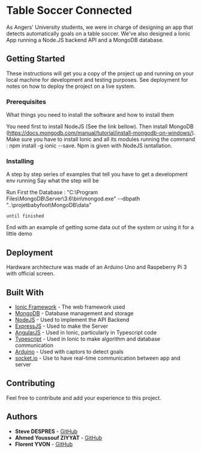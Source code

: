 # Table Soccer Connected

As Angers' University students, we were in charge of designing an app that detects automatically goals on a table soccer. We've also designed a Ionic App running a Node.JS backend API and a MongoDB database.

## Getting Started

These instructions will get you a copy of the project up and running on your local machine for development and testing purposes. See deployment for notes on how to deploy the project on a live system.

### Prerequisites

What things you need to install the software and how to install them

You need first to install NodeJS (See the link bellow). Then install MongoDB (https://docs.mongodb.com/manual/tutorial/install-mongodb-on-windows/). Make sure you have to install Ionic and all its modules running the command : npm install -g ionic --save. Npm is given with NodeJS isntallation. 

### Installing

A step by step series of examples that tell you have to get a development env running
Say what the step will be

Run First the Database : 
"C:\Program Files\MongoDB\Server\3.6\bin\mongod.exe" --dbpath "..\projetbabyfoot\MongoDB\data"

```
until finished
```

End with an example of getting some data out of the system or using it for a little demo

## Deployment

Hardware architecture was made of an Arduino Uno and Raspeberry Pi 3 with official screen. 

## Built With

* [Ionic Framework](https://ionicframework.com/) - The web framework used
* [MongoDB](https://www.mongodb.com/en) - Database management and storage
* [NodeJS](https://nodejs.org/en/) - Used to implement the API Backend
* [ExpressJS](http://expressjs.com/fr/) - Used to make the Server
* [AngularJS](https://angular.io/) - Used in Ionic, particularly in Typescript code
* [Typescript](https://www.typescriptlang.org/) - Used in Ionic to make algorithm and database communication
* [Arduino](https://www.arduino.cc/) - Used with captors to detect goals
* [socket.io](https://socket.io/) - Use to have real-time communication between app and server

## Contributing

Feel free to contribute and add your experience to this project. 

## Authors

* **Steve DESPRES** - [GitHub](https://github.com/steeffs)
* **Ahmed Youssouf ZIYYAT** - [GitHub](https://github.com/Zyoussef)
* **Florent YVON** - [GitHub](https://github.com/florentyvon)
